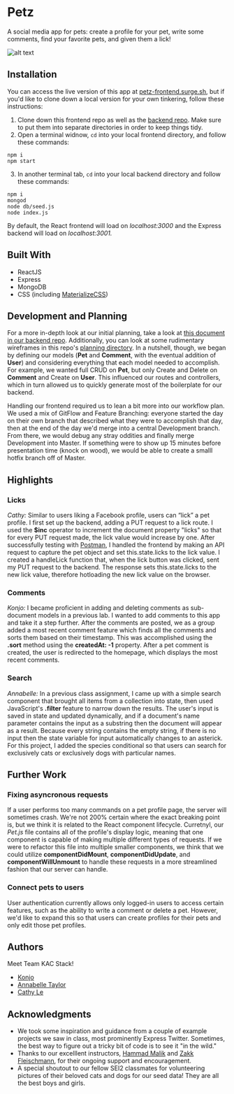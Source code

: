 # Petz

A social media app for pets: create a profile for your pet, write some comments, find your favorite pets, and given them a lick!

![alt text](https://i.imgur.com/tkUYcsJ.png "Petz")

## Installation

You can access the live version of this app at [petz-frontend.surge.sh](http://petz-frontend.surge.sh/), but if you'd like to clone down a local version for your own tinkering, follow these instructions:

1. Clone down this frontend repo as well as the [backend repo](https://github.com/konjoinfinity/project3backend). Make sure to put them into separate directories in order to keep things tidy.
2. Open a terminal widnow, `cd` into your local frontend directory, and follow these commands:

```
npm i
npm start
```

3. In another terminal tab, `cd` into your local backend directory and follow these commands:

```
npm i
mongod
node db/seed.js
node index.js
```

By default, the React frontend will load on _localhost:3000_ and the Express backend will load on _localhost:3001._

## Built With

- ReactJS
- Express
- MongoDB
- CSS (including [MaterializeCSS](https://materializecss.com/))

## Development and Planning

For a more in-depth look at our initial planning, take a look at [this document in our backend repo](https://github.com/konjoinfinity/project3backend/blob/master/planning.md). Additionally, you can look at some rudimentary wireframes in this repo's [planning directory](https://github.com/konjoinfinity/project3frontend/tree/dev/planning). In a nutshell, though, we began by defining our models (**Pet** and **Comment**, with the eventual addition of **User**) and considering everything that each model needed to accomplish. For example, we wanted full CRUD on **Pet**, but only Create and Delete on **Comment** and Create on **User**. This influenced our routes and controllers, which in turn allowed us to quickly generate most of the boilerplate for our backend.

Handling our frontend required us to lean a bit more into our workflow plan. We used a mix of GitFlow and Feature Branching: everyone started the day on their own branch that described what they were to accomplish that day, then at the end of the day we'd merge into a central Development branch. From there, we would debug any stray oddities and finally merge Development into Master. If something were to show up 15 minutes before presentation time (knock on wood), we would be able to create a smalll hotfix branch off of Master.

## Highlights

### Licks

_Cathy:_ Similar to users liking a Facebook profile, users can “lick” a pet profile. I first set up the backend, adding a PUT request to a lick route. I used the **\$inc** operator to increment the document property "licks" so that for every PUT request made, the lick value would increase by one. After successfully testing with [Postman](https://www.getpostman.com/), I handled the frontend by making an API request to capture the pet object and set this.state.licks to the lick value. I created a handleLick function that, when the lick button was clicked, sent my PUT request to the backend. The response sets this.state.licks to the new lick value, therefore hotloading the new lick value on the browser.

### Comments

_Konjo:_ I became proficient in adding and deleting comments as sub-document models in a previous lab. I wanted to add comments to this app and take it a step further. After the comments are posted, we as a group added a most recent comment feature which finds all the comments and sorts them based on their timestamp. This was accomplished using the **.sort** method using the **createdAt: -1** property. After a pet comment is created, the user is redirected to the homepage, which displays the most recent comments.

### Search

_Annabelle:_ In a previous class assignment, I came up with a simple search component that brought all items from a collection into state, then used JavaScript's **.filter** feature to narrow down the results. The user's input is saved in state and updated dynamically, and if a document's name parameter contains the input as a substring then the document will appear as a result. Because every string contains the empty string, if there is no input then the state variable for input automatically changes to an asterick. For this project, I added the species conditional so that users can search for exclusively cats or exclusively dogs with particular names.

## Further Work

### Fixing asyncronous requests

If a user performs too many commands on a pet profile page, the server will sometimes crash. We're not 200% certain where the exact breaking point is, but we think it is related to the React component lifecycle. Curretnyl, our _Pet.js_ file contains all of the profile's display logic, meaning that one component is capable of making multiple different types of requests. If we were to refactor this file into multiple smaller components, we think that we could utilize **componentDidMount**, **componentDidUpdate**, and **componentWillUnmount** to handle these requests in a more streamlined fashion that our server can handle.

### Connect pets to users

User authentication currently allows only logged-in users to access certain features, such as the ability to write a comment or delete a pet. However, we'd like to expand this so that users can create profiles for their pets and only edit those pet profiles.

## Authors

Meet Team KAC Stack!

- [Konjo](https://github.com/konjoinfinity)
- [Annabelle Taylor](https://github.com/annabelle-t-taylor)
- [Cathy Le](https://github.com/Cathy347Le)

## Acknowledgments

- We took some inspiration and guidance from a couple of example projects we saw in class, most prominently Express Twitter. Sometimes, the best way to figure out a tricky bit of code is to see it "in the wild."
- Thanks to our excelllent instructors, [Hammad Malik](https://github.com/tomatohammado) and [Zakk Fleischmann](https://github.com/zakkman), for their ongoing support and encouragement.
- A special shoutout to our fellow SEI2 classmates for volunteering pictures of their beloved cats and dogs for our seed data! They are all the best boys and girls.
